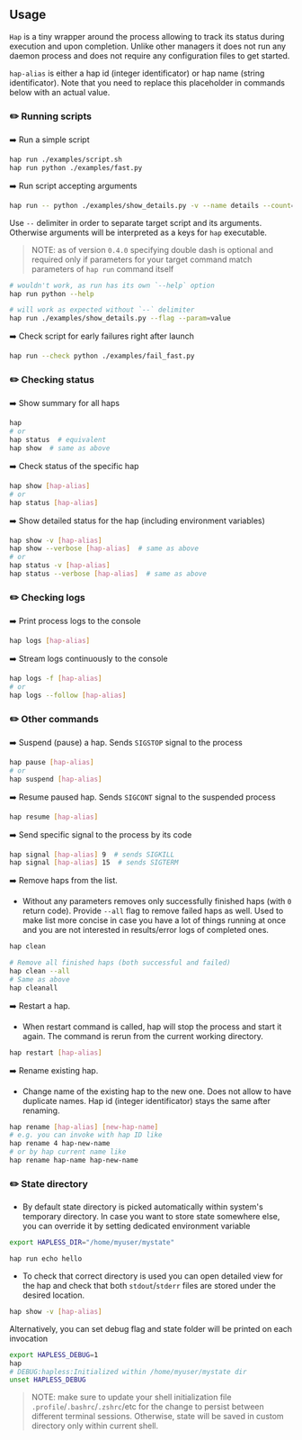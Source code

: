 ## Usage

`Hap` is a tiny wrapper around the process allowing to track its status during execution and upon completion. Unlike other managers it does not run any daemon process and does not require any configuration files to get started.

`hap-alias` is either a hap id (integer identificator) or hap name (string identificator). Note that you need to replace this placeholder in commands below with an actual value.

### ✏️ Running scripts

➡️ Run a simple script

```bash
hap run ./examples/script.sh
hap run python ./examples/fast.py
```

➡️ Run script accepting arguments

```bash
hap run -- python ./examples/show_details.py -v --name details --count=5
```

Use `--` delimiter in order to separate target script and its arguments. Otherwise arguments will be interpreted as a keys for `hap` executable.

> NOTE: as of version `0.4.0` specifying double dash is optional and required only if parameters for your target command match parameters of `hap run` command itself

```bash
# wouldn't work, as run has its own `--help` option
hap run python --help

# will work as expected without `--` delimiter
hap run ./examples/show_details.py --flag --param=value
```

➡️ Check script for early failures right after launch

```bash
hap run --check python ./examples/fail_fast.py
```

### ✏️ Checking status

➡️ Show summary for all haps

```bash
hap
# or
hap status  # equivalent
hap show  # same as above
```

➡️ Check status of the specific hap

```bash
hap show [hap-alias]
# or
hap status [hap-alias]
```

➡️ Show detailed status for the hap (including environment variables)

```bash
hap show -v [hap-alias]
hap show --verbose [hap-alias]  # same as above
# or
hap status -v [hap-alias]
hap status --verbose [hap-alias]  # same as above
```

### ✏️ Checking logs

➡️ Print process logs to the console

```bash
hap logs [hap-alias]
```

➡️ Stream logs continuously to the console

```bash
hap logs -f [hap-alias]
# or
hap logs --follow [hap-alias]
```

### ✏️ Other commands

➡️ Suspend (pause) a hap. Sends `SIGSTOP` signal to the process

```bash
hap pause [hap-alias]
# or
hap suspend [hap-alias]
```

➡️ Resume paused hap. Sends `SIGCONT` signal to the suspended process

```bash
hap resume [hap-alias]
```

➡️ Send specific signal to the process by its code

```bash
hap signal [hap-alias] 9  # sends SIGKILL
hap signal [hap-alias] 15  # sends SIGTERM
```

➡️ Remove haps from the list.

- Without any parameters removes only successfully finished haps (with `0` return code). Provide `--all` flag to remove failed haps as well. Used to make list more concise in case you have a lot of things running at once and you are not interested in results/error logs of completed ones.

```bash
hap clean

# Remove all finished haps (both successful and failed)
hap clean --all
# Same as above
hap cleanall
```

➡️ Restart a hap.

- When restart command is called, hap will stop the process and start it again. The command is rerun from the current working directory.

```bash
hap restart [hap-alias]
```

➡️ Rename existing hap.

- Change name of the existing hap to the new one. Does not allow to have duplicate names. Hap id (integer identificator) stays the same after renaming.

```bash
hap rename [hap-alias] [new-hap-name]
# e.g. you can invoke with hap ID like
hap rename 4 hap-new-name
# or by hap current name like
hap rename hap-name hap-new-name
```

### ✏️ State directory

- By default state directory is picked automatically within system's temporary directory. In case you want to store state somewhere else, you can override it by setting dedicated environment variable

```bash
export HAPLESS_DIR="/home/myuser/mystate"

hap run echo hello
```

- To check that correct directory is used you can open detailed view for the hap and check that both `stdout`/`stderr` files are stored under the desired location.

```bash
hap show -v [hap-alias]
```

Alternatively, you can set debug flag and state folder will be printed on each invocation

```bash
export HAPLESS_DEBUG=1
hap
# DEBUG:hapless:Initialized within /home/myuser/mystate dir
unset HAPLESS_DEBUG
```

> NOTE: make sure to update your shell initialization file `.profile`/`.bashrc`/`.zshrc`/etc for the change to persist between different terminal sessions. Otherwise, state will be saved in custom directory only within current shell.
